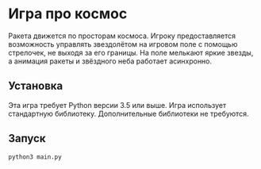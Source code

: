 # Игра про космос

Ракета движется по просторам космоса. Игроку предоставляется возможность управлять звездолётом на игровом поле с помощью стрелочек, не выходя за его границы. 
На поле мелькают яркие звезды, а анимация ракеты и звёздного неба работает асинхронно.

## Установка
Эта игра требует Python версии 3.5 или выше.
Игра использует стандартную библиотеку. Дополнительные библиотеки не требуются.

## Запуск
```python3 main.py```
